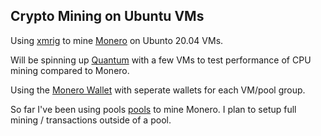 ## Crypto Mining on Ubuntu VMs

Using [xmrig](https://xmrig.com/docs/miner/build/ubuntu) to mine [Monero](https://minexmr.com/miningguide) on Ubunto 20.04 VMs.

Will be spinning up [Quantum](https://www.theqrl.org) with a few VMs to test performance of CPU mining compared to Monero.

Using the [Monero Wallet](https://www.getmonero.org/downloads/#gui) with seperate wallets for each VM/pool group.

So far I've been using pools [pools](https://pools.xmr.wiki/) to mine Monero. I plan to setup full mining / transactions outside of a pool.